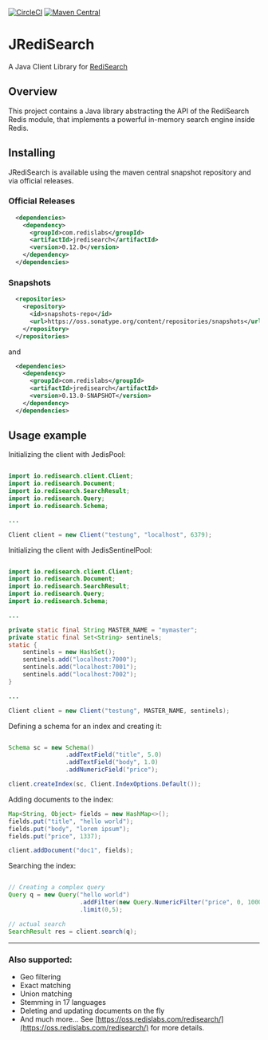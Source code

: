 [![CircleCI](https://circleci.com/gh/RedisLabs/JRediSearch/tree/master.svg?style=svg)](https://circleci.com/gh/RedisLabs/JRediSearch/tree/master)
[![Maven Central](https://maven-badges.herokuapp.com/maven-central/com.redislabs/jredisearch/badge.svg)](https://maven-badges.herokuapp.com/maven-central/com.redislabs/jredisearch)


# JRediSearch

A Java Client Library for [RediSearch](https://oss.redislabs.com/redisearch/)

## Overview 

This project contains a Java library abstracting the API of the RediSearch Redis module, that implements a powerful 
in-memory search engine inside Redis. 
 
## Installing

JRediSearch is available using the maven central snapshot repository and via official
releases.

### Official Releases

```xml
  <dependencies>
    <dependency>
      <groupId>com.redislabs</groupId>
      <artifactId>jredisearch</artifactId>
      <version>0.12.0</version>
    </dependency>
  </dependencies>
```

### Snapshots

```xml
  <repositories>
    <repository>
      <id>snapshots-repo</id>
      <url>https://oss.sonatype.org/content/repositories/snapshots</url>
    </repository>
  </repositories>
```

and
```xml
  <dependencies>
    <dependency>
      <groupId>com.redislabs</groupId>
      <artifactId>jredisearch</artifactId>
      <version>0.13.0-SNAPSHOT</version>
    </dependency>
  </dependencies>
```

## Usage example

Initializing the client with JedisPool:

```java

import io.redisearch.client.Client;
import io.redisearch.Document;
import io.redisearch.SearchResult;
import io.redisearch.Query;
import io.redisearch.Schema;

...

Client client = new Client("testung", "localhost", 6379);

```
Initializing the client with JedisSentinelPool:

```java

import io.redisearch.client.Client;
import io.redisearch.Document;
import io.redisearch.SearchResult;
import io.redisearch.Query;
import io.redisearch.Schema;

...

private static final String MASTER_NAME = "mymaster";
private static final Set<String> sentinels;
static {
    sentinels = new HashSet();
    sentinels.add("localhost:7000");
    sentinels.add("localhost:7001");
    sentinels.add("localhost:7002");
}

...

Client client = new Client("testung", MASTER_NAME, sentinels);

```

Defining a schema for an index and creating it:

```java

Schema sc = new Schema()
                .addTextField("title", 5.0)
                .addTextField("body", 1.0)
                .addNumericField("price");

client.createIndex(sc, Client.IndexOptions.Default());

```
 
Adding documents to the index:

```java
Map<String, Object> fields = new HashMap<>();
fields.put("title", "hello world");
fields.put("body", "lorem ipsum");
fields.put("price", 1337);

client.addDocument("doc1", fields);

```

Searching the index:

```java

// Creating a complex query
Query q = new Query("hello world")
                    .addFilter(new Query.NumericFilter("price", 0, 1000))
                    .limit(0,5);

// actual search
SearchResult res = client.search(q);


```

---
 
### Also supported:

* Geo filtering
* Exact matching
* Union matching
* Stemming in 17 languages
* Deleting and updating documents on the fly
* And much more... See [https://oss.redislabs.com/redisearch/](https://oss.redislabs.com/redisearch/) for more details.

